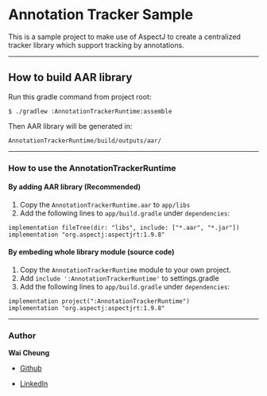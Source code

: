 # Annotation Tracker Sample

This is a sample project to make use of AspectJ to create a centralized tracker library which support tracking by annotations.

---

## How to build AAR library

Run this gradle command from project root:

```
$ ./gradlew :AnnotationTrackerRuntime:assemble
```

Then AAR library will be generated in: 

```
AnnotationTrackerRuntime/build/outputs/aar/
```

---

### How to use the AnnotationTrackerRuntime

#### By adding AAR library (Recommended) 

1. Copy the `AnnotationTrackerRuntime.aar` to `app/libs`
2. Add the following lines to `app/build.gradle` under `dependencies`:

```
implementation fileTree(dir: "libs", include: ["*.aar", "*.jar"])
implementation "org.aspectj:aspectjrt:1.9.8"
```

#### By embeding whole library module (source code)

1. Copy the `AnnotationTrackerRuntime` module to your own project.
2. Add `include ':AnnotationTrackerRuntime'` to settings.gradle
3. Add the following lines to `app/build.gradle` under `dependencies`:

```
implementation project(":AnnotationTrackerRuntime")
implementation "org.aspectj:aspectjrt:1.9.8"
```

---

### Author

__Wai Cheung__

*  [Github](https://github.com/sakiwei)

*  [LinkedIn](https://www.linkedin.com/in/sakiwei/)
